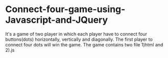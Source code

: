 # Connect-four-game-using-Javascript-and-JQuery
It's a game of two player in which each player have to connect four buttons(dots) horizontally, vertically and diagonally. The first player to connect four dots will win the game. The game contains two file 1)html and 2).js 
